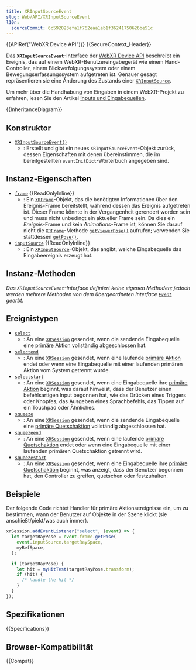 ```yaml
---
title: XRInputSourceEvent
slug: Web/API/XRInputSourceEvent
l10n:
  sourceCommit: 6c592023efa1f762eaa1eb1f36241750626be51c
---
```


{{APIRef("WebXR Device API")}} {{SecureContext_Header}}

Das **`XRInputSourceEvent`**-Interface der [WebXR Device API](/de/docs/Web/API/WebXR_Device_API) beschreibt ein Ereignis, das auf einem WebXR-Benutzereingabegerät wie einem Hand-Controller, einem Blickverfolgungssystem oder einem Bewegungserfassungssystem aufgetreten ist. Genauer gesagt repräsentieren sie eine Änderung des Zustands einer [`XRInputSource`](/de/docs/Web/API/XRInputSource).

Um mehr über die Handhabung von Eingaben in einem WebXR-Projekt zu erfahren, lesen Sie den Artikel [Inputs und Eingabequellen](/de/docs/Web/API/WebXR_Device_API/Inputs).

{{InheritanceDiagram}}

## Konstruktor

- [`XRInputSourceEvent()`](/de/docs/Web/API/XRInputSourceEvent/XRInputSourceEvent)
  - : Erstellt und gibt ein neues `XRInputSourceEvent`-Objekt zurück, dessen Eigenschaften mit denen übereinstimmen, die im bereitgestellten `eventInitDict`-Wörterbuch angegeben sind.

## Instanz-Eigenschaften

- [`frame`](/de/docs/Web/API/XRInputSourceEvent/frame) {{ReadOnlyInline}}
  - : Ein [`XRFrame`](/de/docs/Web/API/XRFrame)-Objekt, das die benötigten Informationen über den Ereignis-Frame bereitstellt, während dessen das Ereignis aufgetreten ist. Dieser Frame könnte in der Vergangenheit gerendert worden sein und muss nicht unbedingt ein aktueller Frame sein. Da dies ein _Ereignis_-Frame und kein _Animations_-Frame ist, können Sie darauf nicht die [`XRFrame`](/de/docs/Web/API/XRFrame)-Methode [`getViewerPose()`](/de/docs/Web/API/XRFrame/getViewerPose) aufrufen; verwenden Sie stattdessen [`getPose()`](/de/docs/Web/API/XRFrame/getPose).
- [`inputSource`](/de/docs/Web/API/XRInputSourceEvent/inputSource) {{ReadOnlyInline}}
  - : Ein [`XRInputSource`](/de/docs/Web/API/XRInputSource)-Objekt, das angibt, welche Eingabequelle das Eingabeereignis erzeugt hat.

## Instanz-Methoden

_Das `XRInputSourceEvent`-Interface definiert keine eigenen Methoden; jedoch werden mehrere Methoden von dem übergeordneten Interface [`Event`](/de/docs/Web/API/Event) geerbt._

## Ereignistypen

- [`select`](/de/docs/Web/API/XRSession/select_event)
  - : An eine [`XRSession`](/de/docs/Web/API/XRSession) gesendet, wenn die sendende Eingabequelle eine [primäre Aktion](/de/docs/Web/API/WebXR_Device_API/Inputs#primary_action) vollständig abgeschlossen hat.
- [`selectend`](/de/docs/Web/API/XRSession/selectend_event)
  - : An eine [`XRSession`](/de/docs/Web/API/XRSession) gesendet, wenn eine laufende [primäre Aktion](/de/docs/Web/API/WebXR_Device_API/Inputs#primary_action) endet oder wenn eine Eingabequelle mit einer laufenden primären Aktion vom System getrennt wurde.
- [`selectstart`](/de/docs/Web/API/XRSession/selectstart_event)
  - : An eine [`XRSession`](/de/docs/Web/API/XRSession) gesendet, wenn eine Eingabequelle ihre [primäre Aktion](/de/docs/Web/API/WebXR_Device_API/Inputs#primary_action) beginnt, was darauf hinweist, dass der Benutzer einen befehlsartigen Input begonnen hat, wie das Drücken eines Triggers oder Knopfes, das Ausgeben eines Sprachbefehls, das Tippen auf ein Touchpad oder Ähnliches.
- [`squeeze`](/de/docs/Web/API/XRSession/squeeze_event)
  - : An eine [`XRSession`](/de/docs/Web/API/XRSession) gesendet, wenn die sendende Eingabequelle eine [primäre Quetschaktion](/de/docs/Web/API/WebXR_Device_API/Inputs#primary_squeeze_action) vollständig abgeschlossen hat.
- [`squeezeend`](/de/docs/Web/API/XRSession/squeezeend_event)
  - : An eine [`XRSession`](/de/docs/Web/API/XRSession) gesendet, wenn eine laufende [primäre Quetschaktion](/de/docs/Web/API/WebXR_Device_API/Inputs#primary_squeeze_action) endet oder wenn eine Eingabequelle mit einer laufenden primären Quetschaktion getrennt wird.
- [`squeezestart`](/de/docs/Web/API/XRSession/squeezestart_event)
  - : An eine [`XRSession`](/de/docs/Web/API/XRSession) gesendet, wenn eine Eingabequelle ihre [primäre Quetschaktion](/de/docs/Web/API/WebXR_Device_API/Inputs#primary_squeeze_action) beginnt, was anzeigt, dass der Benutzer begonnen hat, den Controller zu greifen, quetschen oder festzuhalten.

## Beispiele

Der folgende Code richtet Handler für primäre Aktionsereignisse ein, um zu bestimmen, wann der Benutzer auf Objekte in der Szene klickt (sie anschießt/piekt/was auch immer).

```js
xrSession.addEventListener("select", (event) => {
  let targetRayPose = event.frame.getPose(
    event.inputSource.targetRaySpace,
    myRefSpace,
  );

  if (targetRayPose) {
    let hit = myHitTest(targetRayPose.transform);
    if (hit) {
      /* handle the hit */
    }
  }
});
```

## Spezifikationen

{{Specifications}}

## Browser-Kompatibilität

{{Compat}}
